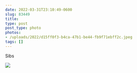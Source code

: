 ```yaml
---
date: 2022-03-31T23:10:49-0600
slug: 83449
title: 
type: post
post_type: photo
photos:
- /uploads/2022/d15ff0f3-b4ca-47b1-be44-fb9f71ebff2c.jpeg
tags: []
---
```

Sibs


![](/uploads/2022/d15ff0f3-b4ca-47b1-be44-fb9f71ebff2c.jpeg)


